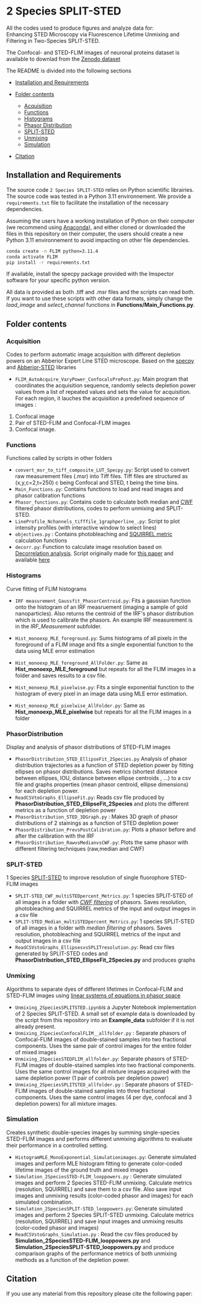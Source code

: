 # 2 Species SPLIT-STED

All the codes used to produce figures and analyze data for:  
Enhancing STED Microscopy via Fluorescence Lifetime Unmixing and Filtering in Two-Species SPLIT-STED.

The Confocal- and STED-FLIM images of neuronal proteins dataset is available to downlad from the [Zenodo dataset](https://doi.org/10.5281/zenodo.15438494)

The README is divided into the following sections
- [Installation and Requirements](#installation)
- [Folder contents](#toc)
    - [Acquisition](#acquisition)
    - [Functions](#functions)
    - [Histograms](#histograms)
    - [Phasor Distribution](#phasordistribution)
    - [SPLIT-STED](#split-sted)
    - [Unmixing](#unmixing)
    - [Simulation](#simulation)

- [Citation](#citation)

<a id="installation"></a>
## Installation and Requirements

The source code `2 Species SPLIT-STED` relies on Python scientific librairies. The source code was tested in a Python 3.11 environnement. We provide a `requirements.txt` file to facilitate the installation of the necessary dependencies.

Assuming the users have a working installation of Python on their computer (we recommend using [Anaconda](https://docs.anaconda.com/anaconda/install/)), and either cloned or downloaded the files in this repository on their computer, the users should create a new Python 3.11 environnement to avoid impacting on other file dependencies. 

```bash
conda create -n FLIM python=3.11.4
conda activate FLIM
pip install -r requirements.txt
```
If available, install the specpy package provided with the Imspector software for your specific python version. 

All data is provided as both .tiff and .msr files and the scripts can read both. If you want to use these scripts with other data formats, simply change the *load_image* and *select_channel* functions in **Functions/Main_Functions.py**.

<a id="toc"></a>
## Folder contents
<a id="acquisition"></a>
### Acquisition
Codes to perform automatic image acquisition with different depletion powers on an Abberior Expert Line STED microscope. Based on the [specpy](https://pypi.org/project/specpy/) and [Abberior-STED](https://https://github.com/FLClab/Abberior-STED) libraries

- `FLIM_AutoAcquire_VaryPower_ConfocalsPrePost.py`: Main program that coordinates the acquisition sequence, randomly selects depletion power values from a list of repeated values and sets the value for acquisition. For each region, it lauches the acquisition a predefined sequence of images :
1) Confocal image
2) Pair of STED-FLIM and Confocal-FLIM images
3) Confocal image.
<a id="functions"></a>
### Functions
Functions called by scripts in other folders
- `convert_msr_to_tiff_composite_LUT_Specpy.py`: Script used to convert raw measurement files (.msr) into Tiff files. Tiff files are structured as (x,y,c=2,t=250) c being Confocal and STED, t being the time bins.
- `Main_Functions.py`: Contains functions to load and read images and phasor calibration functions
- `Phasor_functions.py`: Contains code to calculate both median and [CWF](https://doi.org/10.1364/BOE.420953) filtered phasor distributions, codes to perform unmixing and SPLIT-STED. 
- `LineProfile_Nchannels_tifffile_1graphperline_.py`: Script to plot intensity profiles (with interactive window to select lines)
- `objectives.py` : Contains photobleaching and [SQUIRREL metric](https://doi.org/10.1038/nmeth.4605) calculation functions
- `decorr.py`: Function to calculate image resolution based on [Decorrelation analysis](https://doi.org/10.1038/s41592-019-0515-7). Script originally made for [this paper](https://doi.org/10.1101/2024.03.25.586697) and available [here](https://github.com/FLClab/bandit-optimization)

<a id="histograms"></a>
###  Histograms
Curve fitting of FLIM histograms
- `IRF measurement_Gaussfit_PhasorCentroid.py`: Fits a gaussian function onto the histogram of an IRF measruement (imaging a sample of gold nanoparticles). Also returns the centroid of the IRF's phasor distribution which is used to calibrate the phasors. An example IRF measurement is in the *IRF_Measurement* subfolder.

- `Hist_monoexp_MLE_foreground.py`: Sums histograms of all pixels in the foreground of a FLIM image and fits a single exponential function to the data using MLE error estimation
- `Hist_monoexp_MLE_foreground_AllFolder.py`: Same as **Hist_monoexp_MLE_foreground** but repeats for all the FLIM images in a folder and saves results to a csv file.
- `Hist_monoexp_MLE_pixelwise.py`: Fits a single exponential function to the histogram of every pixel in an image data using MLE error estimation.
- `Hist_monoexp_MLE_pixelwise_AllFolder.py`: Same as **Hist_monoexp_MLE_pixelwise** but repeats for all the FLIM images in a folder
<a id="phasordistribution"></a>
### PhasorDistribution
Display and analysis of phasor distributions of STED-FLIM images

- `PhasorDistribution_STED_EllipseFit_2Species.py` Analysis of phasor distribution trajectories as a function of STED depletion power by fitting ellipses on phasor distributions. Saves metrics (shortest distance between ellipses, IOU, distance between ellipse centroids , ...) to a csv file and graphs properties (mean phasor centroid, ellipse dimensions) for each depletion power.
- `ReadCSVtoGraphs_EllipseFit.py`: Reads csv file produced by **PhasorDistribution_STED_EllipseFit_2Species** and plots the different metrics as a function of depletion power
- `PhasorDistribution_STED_3DGraph.py` : Makes 3D graph of phasor distributions of 2 stainings as a function of STED depletion power 
- `PhasorDistribution_PrevsPostCalibration.py`: Plots a phasor before and after the calibration with the IRF
- `PhasorDistribution_RawvsMedianvsCWF.py`: Plots the same phasor with different filtering techniques (raw,median and CWF)
<a id="split-sted"></a>
### SPLIT-STED
1 Species [SPLIT-STED](https://doi.org/10.1039/C8NR07485B) to improve resolution of single fluorophore STED-FLIM images
- `SPLIT-STED_CWF_multiSTEDpercent_Metrics.py`: 1 species SPLIT-STED of all images in a folder with [*CWF filtering*](https://doi.org/10.1364/BOE.420953) of phasors. Saves resolution, photobleaching and SQUIRREL metrics of the input and output images in a csv file
- `SPLIT-STED_Median_multiSTEDpercent_Metrics.py`: 1 species SPLIT-STED of all images in a folder with *median filtering* of phasors. Saves resolution, photobleaching and SQUIRREL metrics of the input and output images in a csv file
- `ReadCSVstoGraphs_EllipsesvsSPLITresolution.py`: Read csv files generated by SPLIT-STED codes and **PhasorDistribution_STED_EllipseFit_2Species.py** and produces graphs

<a id="unmixing"></a>
### Unmixing
Algorithms to separate dyes of different lifetimes in Confocal-FLIM and STED-FLIM images using [linear systems of equations in phasor space](https://doi.org/10.1088/2050-6120/ab8570)
- `Unmixing_2SpeciesSPLITSTED.ipynb`is a Jupyter Notebook implementation of 2 Species SPLIT-STED. A small set of example data is downloaded by the script from this repository into an **Example_data** subfolder if it is not already present.
- `Unmixing_2SpeciesConfocalFLIM__allfolder.py` : Separate phasors of Confocal-FLIM images of double-stained samples into two fractional components. Uses the same pair of control images for the entire folder of mixed images
- `Unmixing_2SpeciesSTEDFLIM_allfolder.py`: Separate phasors of STED-FLIM images of double-stained samples into two fractional components. Uses the same control images for all mixture images acquired with the same depletion power (1 pair of controls per depletion power)
- `Unmixing_2SpeciesSPLITSTED_allfolder.py` :  Separate phasors of STED-FLIM images of double-stained samples into three fractional components. Uses the same control images (4 per dye, confocal and 3 depletion powers) for all mixture images.
<a id="simulation"></a>
### Simulation
Creates synthetic double-species images by summing single-species STED-FLIM images and performs different unmixing algorithms to evaluate their performance in a controlled setting.
- `HistogramMLE_MonoExponential_Simulationimages.py`: Generate simulated images and perform MLE histogram fitting to generate color-coded lifetime images of the ground truth and mixed images
- `Simulation_2SpeciesSTED-FLIM_looppowers.py` : Generate simulated images and perform 2 Species STED-FLIM unmixing. Calculate metrics (resolution, SQUIRREL) and save them to a csv file. Also save input images and unmixing results (color-coded phasor and images) for each simulated combination.
- `Simulation_2SpeciesSPLIT-STED_looppowers.py`: Generate simulated images and perform 2 Species SPLIT-STED unmixing. Calculate metrics (resolution, SQUIRREL) and save input images and unmixing results (color-coded phasor and images)
- `ReadCSVstoGraphs_Simulation.py` : Read the csv files produced by **Simulation_2SpeciesSTED-FLIM_looppowers.py** and **Simulation_2SpeciesSPLIT-STED_looppowers.py** and produce comparison graphs of the performance metrics of both unmixing methods as a function of the depletion power.

<a id="citation"></a>
## Citation
If you use any material from this repository please cite the following paper:
